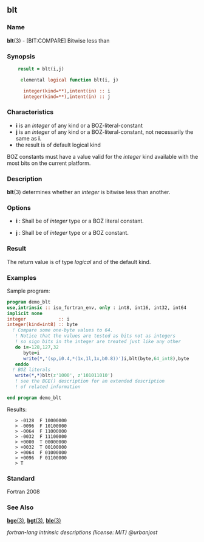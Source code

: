 ## blt

### **Name**

**blt**(3) - \[BIT:COMPARE\] Bitwise less than

### **Synopsis**

```fortran
    result = blt(i,j)
```

```fortran
     elemental logical function blt(i, j)

      integer(kind=**),intent(in) :: i
      integer(kind=**),intent(in) :: j
```

### **Characteristics**

- **i** is an _integer_ of any kind or a BOZ-literal-constant
- **j** is an _integer_ of any kind or a BOZ-literal-constant, not
  necessarily the same as **i**.
- the result is of default logical kind

BOZ constants must have a value valid for the _integer_ kind available
with the most bits on the current platform.

### **Description**

**blt**(3) determines whether an _integer_ is bitwise less than another.

### **Options**

- **i**
  : Shall be of _integer_ type or a BOZ literal constant.

- **j**
  : Shall be of _integer_ type or a BOZ constant.

### **Result**

The return value is of type _logical_ and of the default kind.

### **Examples**

Sample program:

```fortran
program demo_blt
use,intrinsic :: iso_fortran_env, only : int8, int16, int32, int64
implicit none
integer            :: i
integer(kind=int8) :: byte
  ! Compare some one-byte values to 64.
   ! Notice that the values are tested as bits not as integers
   ! so sign bits in the integer are treated just like any other
   do i=-128,127,32
      byte=i
      write(*,'(sp,i0.4,*(1x,1l,1x,b0.8))')i,blt(byte,64_int8),byte
   enddo
  ! BOZ literals
   write(*,*)blt(z'1000', z'101011010')
   ! see the BGE() description for an extended description
   ! of related information

end program demo_blt
```

Results:

```text
   > -0128  F 10000000
   > -0096  F 10100000
   > -0064  F 11000000
   > -0032  F 11100000
   > +0000  T 00000000
   > +0032  T 00100000
   > +0064  F 01000000
   > +0096  F 01100000
   > T
```

### **Standard**

Fortran 2008

### **See Also**

[**bge**(3)](#bge),
[**bgt**(3)](#bgt),
[**ble**(3)](#ble)

_fortran-lang intrinsic descriptions (license: MIT) \@urbanjost_
